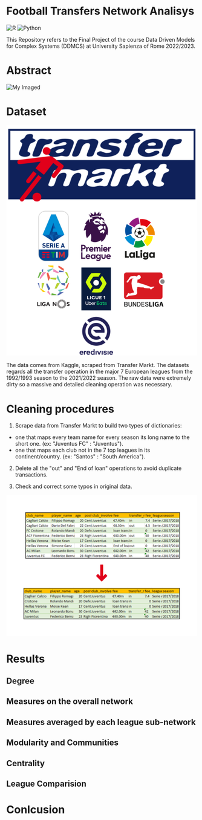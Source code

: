 # Football Transfers Network Analisys
![R](https://img.shields.io/badge/r-%23276DC3.svg?style=for-the-badge&logo=r&logoColor=white)
![Python](https://img.shields.io/badge/python-3670A0?style=for-the-badge&logo=python&logoColor=ffdd54)

This Repository refers to the Final Project of the course Data Driven Models for Complex Systems (DDMCS) at University Sapienza of Rome 2022/2023.

# Abstract

![My Imaged](Imgs/sistemare.png)

# Dataset

![My Imaged](Imgs/cover1.png)

The data comes from Kaggle, scraped from Transfer Markt. The datasets regards all the transfer operation in the major 7 European leagues from the 1992/1993 season to
the 2021/2022 season. The raw data were extremely dirty so a massive and detailed cleaning operation was necessary.

# Cleaning procedures

1. Scrape data from Transfer Markt to build two types of dictionaries:
 - one that maps every team name for every season its long name to the short one. (ex: "Juventus FC" : "Juventus").
 - one that maps each club not in the 7 top leagues in its continent/country. (ex: "Santos" : "South America").
 
2. Delete all the "out" and "End of loan" operations to avoid duplicate transactions.

3. Check and correct some typos in original data.

![My Imaged](Imgs/Data%20and%20Cleaning%20procedure.png)

# Results

## Degree

## Measures on the overall network

## Measures averaged by each league sub-network

## Modularity and Communities

## Centrality

## League Comparision

# Conlcusion





